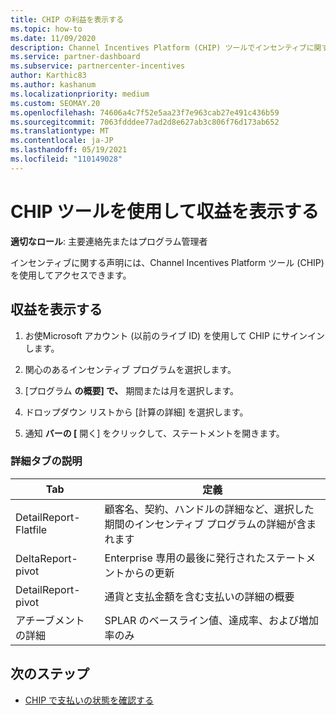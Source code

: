 ```yaml
---
title: CHIP の利益を表示する
ms.topic: how-to
ms.date: 11/09/2020
description: Channel Incentives Platform (CHIP) ツールでインセンティブに関する声明と収益を表示する方法について説明します。
ms.service: partner-dashboard
ms.subservice: partnercenter-incentives
author: Karthic83
ms.author: kashanum
ms.localizationpriority: medium
ms.custom: SEOMAY.20
ms.openlocfilehash: 74606a4c7f52e5aa23f7e963cab27e491c436b59
ms.sourcegitcommit: 7063fdddee77ad2d8e627ab3c806f76d173ab652
ms.translationtype: MT
ms.contentlocale: ja-JP
ms.lasthandoff: 05/19/2021
ms.locfileid: "110149028"
---
```

# <a name="view-earnings-using-the-chip-tool"></a>CHIP ツールを使用して収益を表示する

**適切なロール**: 主要連絡先またはプログラム管理者

インセンティブに関する声明には、Channel Incentives Platform ツール (CHIP) を使用してアクセスできます。

## <a name="view-earnings"></a>収益を表示する

1. お使Microsoft アカウント (以前のライブ ID) を使用して CHIP にサインインします。

2. 関心のあるインセンティブ プログラムを選択します。

3. [プログラム **の概要] で、** 期間または月を選択します。 
1. ドロップダウン リストから [計算の詳細] を選択します。
1.  通知 **バーの [** 開く] をクリックして、ステートメントを開きます。

### <a name="explanation-of-details-tabs"></a>詳細タブの説明

|**Tab**|**定義**|
|-------------|--------------------------|
|DetailReport-Flatfile|顧客名、契約、ハンドルの詳細など、選択した期間のインセンティブ プログラムの詳細が含まれます|
|DeltaReport-pivot|Enterprise 専用の最後に発行されたステートメントからの更新|
|DetailReport-pivot|通貨と支払金額を含む支払いの詳細の概要|
|アチーブメントの詳細|SPLAR のベースライン値、達成率、および増加率のみ|

## <a name="next-steps"></a>次のステップ

- [CHIP で支払いの状態を確認する](chip-payment-status.md)